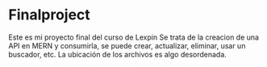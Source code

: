 # Finalproject
Este es mi proyecto final del curso de Lexpin
Se trata de la creacion de una API en MERN y consumirla, se puede crear, actualizar, eliminar, usar un buscador, etc.
La ubicación de los archivos es algo desordenada.
